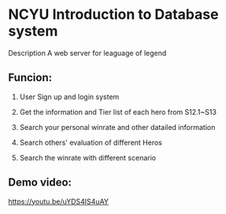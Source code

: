# NCYU Introduction to Database system

Description A web server for leaguage of legend

## Funcion:
1. User Sign up and login system

2. Get the information and Tier list of each hero from S12.1~S13

3. Search your personal winrate and other datailed information

4. Search others' evaluation of different Heros

5. Search the winrate with different scenario

## Demo video:

https://youtu.be/uYDS4IS4uAY
